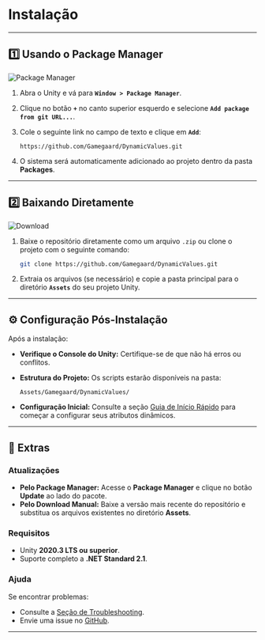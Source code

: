 # Instalação

***

## **1️⃣ Usando o Package Manager**

![Package Manager](https://img.shields.io/badge/Unity%20Package%20Manager-blue?style=flat-square)

1. Abra o Unity e vá para **`Window > Package Manager`**.
2. Clique no botão **`+`** no canto superior esquerdo e selecione **`Add package from git URL...`**.
3.  Cole o seguinte link no campo de texto e clique em **`Add`**:

    ```
    https://github.com/Gamegaard/DynamicValues.git
    ```
4. O sistema será automaticamente adicionado ao projeto dentro da pasta **Packages**.

***

## **2️⃣ Baixando Diretamente**

![Download](https://img.shields.io/badge/Direct%20Download-green?style=flat-square)

1.  Baixe o repositório diretamente como um arquivo `.zip` ou clone o projeto com o seguinte comando:

    ```bash
    git clone https://github.com/Gamegaard/DynamicValues.git
    ```
2. Extraia os arquivos (se necessário) e copie a pasta principal para o diretório **`Assets`** do seu projeto Unity.

***

## **⚙️ Configuração Pós-Instalação**

Após a instalação:

* **Verifique o Console do Unity:** Certifique-se de que não há erros ou conflitos.
*   **Estrutura do Projeto:** Os scripts estarão disponíveis na pasta:

    ```
    Assets/Gamegaard/DynamicValues/
    ```
* **Configuração Inicial:** Consulte a seção [Guia de Início Rápido](broken-reference) para começar a configurar seus atributos dinâmicos.

***

## **📢 Extras**

### **Atualizações**

* **Pelo Package Manager:** Acesse o **Package Manager** e clique no botão **Update** ao lado do pacote.
* **Pelo Download Manual:** Baixe a versão mais recente do repositório e substitua os arquivos existentes no diretório **Assets**.

### **Requisitos**

* Unity **2020.3 LTS ou superior**.
* Suporte completo a **.NET Standard 2.1**.

### **Ajuda**

Se encontrar problemas:

* Consulte a [Seção de Troubleshooting](../Troubleshooting.md).
* Envie uma issue no [GitHub](https://github.com/Gamegaard/DynamicValues/issues).

***
